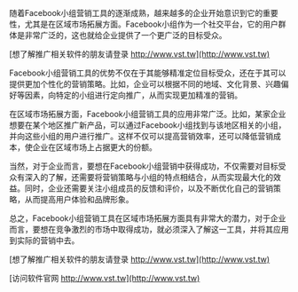 随着Facebook小组营销工具的逐渐成熟，越来越多的企业开始意识到它的重要性，尤其是在区域市场拓展方面。Facebook小组作为一个社交平台，它的用户群体是非常广泛的，这也就给企业提供了一个更广泛的目标受众。

[想了解推广相关软件的朋友请登录 http://www.vst.tw](http://www.vst.tw)

Facebook小组营销工具的优势不仅在于其能够精准定位目标受众，还在于其可以提供更加个性化的营销策略。比如，企业可以根据不同的地域、文化背景、兴趣偏好等因素，向特定的小组进行定向推广，从而实现更加精准的营销。

在区域市场拓展方面，Facebook小组营销工具的应用非常广泛。比如，某家企业想要在某个地区推广新产品，可以通过Facebook小组找到与该地区相关的小组，并向这些小组的用户进行推广。这样不仅可以提高营销效率，还可以降低营销成本，使企业在区域市场上占据更大的份额。

当然，对于企业而言，要想在Facebook小组营销中获得成功，不仅需要对目标受众有深入的了解，还需要将营销策略与小组的特点相结合，从而实现最大化的效益。同时，企业还需要关注小组成员的反馈和评价，以及不断优化自己的营销策略，从而提高用户体验和品牌形象。

总之，Facebook小组营销工具在区域市场拓展方面具有非常大的潜力，对于企业而言，要想在竞争激烈的市场中取得成功，就必须深入了解这一工具，并将其应用到实际的营销中去。

[想了解推广相关软件的朋友请登录 http://www.vst.tw](http://www.vst.tw)


[访问软件官网 http://www.vst.tw](http://www.vst.tw)
